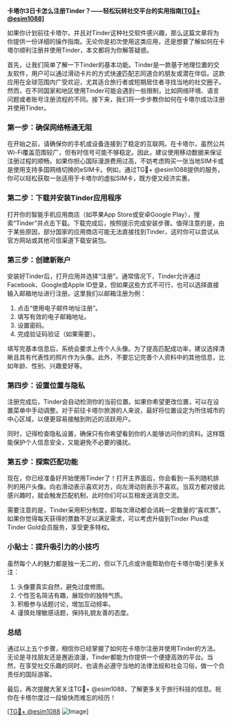 **卡塔尔3日卡怎么注册Tinder？——轻松玩转社交平台的实用指南[[TG💪+ @esim1088](https://t.me/s/esim1088)]**

如果你计划前往卡塔尔，并且对Tinder这种社交软件感兴趣，那么这篇文章将为你提供一份详细的操作指南。无论你是初次使用这类应用，还是想要了解如何在卡塔尔顺利注册并使用Tinder，本文都将为你解答疑惑。

首先，让我们简单了解一下Tinder的基本功能。Tinder是一款基于地理位置的交友软件，用户可以通过滑动卡片的方式快速匹配志同道合的朋友或潜在伴侣。这款应用在全球范围内广受欢迎，尤其适合旅行者或短期居住者寻找当地的社交圈子。然而，在不同国家和地区使用Tinder可能会遇到一些限制，比如网络环境、语言问题或者账号注册流程的不同。接下来，我们将一步步教你如何在卡塔尔成功注册并使用Tinder。

### 第一步：确保网络畅通无阻

在开始之前，请确保你的手机或设备连接到了稳定的互联网。在卡塔尔，虽然公共Wi-Fi覆盖范围较广，但有时信号可能不够稳定。因此，建议使用移动数据来保证注册过程的顺畅。如果你担心国际漫游费用过高，不妨考虑购买一张当地SIM卡或是使用支持多国网络切换的eSIM卡。例如，通过TG💪+ @esim1088提供的服务，你可以轻松获取一张适用于卡塔尔的虚拟SIM卡，既方便又经济实惠。

### 第二步：下载并安装Tinder应用程序

打开你的智能手机应用商店（如苹果App Store或安卓Google Play），搜索“Tinder”并点击下载。下载完成后，按照提示完成安装步骤。值得注意的是，由于某些原因，部分国家的应用商店可能无法直接找到Tinder，这时你可以尝试从官方网站或其他可信渠道下载安装包。

### 第三步：创建新账户

安装好Tinder后，打开应用并选择“注册”。通常情况下，Tinder允许通过Facebook、Google或Apple ID登录，但如果这些方式不可行，也可以选择直接输入邮箱地址进行注册。这里我们以邮箱注册为例：

1. 点击“使用电子邮件地址注册”。
2. 填写有效的电子邮箱地址。
3. 设置密码。
4. 完成验证码验证（如果需要）。

填写完基本信息后，系统会要求上传个人头像。为了提高匹配成功率，建议选择清晰且具有代表性的照片作为头像。此外，不要忘记完善个人资料中的其他信息，比如年龄、性别、兴趣爱好等。

### 第四步：设置位置与隐私

注册完成后，Tinder会自动检测你的当前位置。如果你希望更改位置，可以在设置菜单中手动调整。对于前往卡塔尔旅游的人来说，最好将位置设定为所住城市的中心区域，以便更容易接触到附近的活跃用户。

同时，记得检查隐私设置，确保只有你希望看到你的人能够访问你的资料。这样既能保护个人信息安全，又能避免不必要的骚扰。

### 第五步：探索匹配功能

现在，你已经准备好开始使用Tinder了！打开主界面后，你会看到一系列随机排列的用户头像。向右滑动表示喜欢对方，向左滑动则表示不喜欢。当双方都对彼此感兴趣时，就会触发匹配机制，此时你们可以互相发送消息交流。

需要注意的是，Tinder采用积分制度，即每次滑动都会消耗一定数量的“喜欢票”。如果你觉得每天获得的票数不足以满足需求，可以考虑升级到Tinder Plus或Tinder Gold会员服务，享受更多特权。

### 小贴士：提升吸引力的小技巧

虽然每个人的魅力都是独一无二的，但以下几点或许能帮助你在卡塔尔吸引更多关注：

1. 头像要真实自然，避免过度修图。
2. 个性签名简洁有趣，展现你的独特气质。
3. 积极参与话题讨论，增加互动频率。
4. 谨慎处理敏感话题，保持礼貌友善的态度。

### 总结

通过以上五个步骤，相信你已经掌握了如何在卡塔尔注册并使用Tinder的方法。无论是寻找朋友还是邂逅浪漫，Tinder都能为你提供一个便捷高效的平台。当然，在享受社交乐趣的同时，也请务必遵守当地的法律法规和社会习俗，做一个负责任的国际游客。

最后，再次提醒大家关注TG💪+ @esim1088，了解更多关于旅行科技的信息。祝你在卡塔尔度过一段愉快而难忘的经历！

[[TG💪+ @esim1088](https://t.me/s/esim1088) ![Image](https://i.postimg.cc/4NQfJmqS/Snipaste-2025-05-13-00-14-12.png)]
